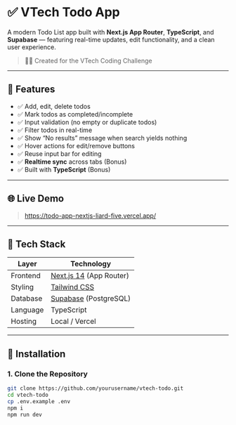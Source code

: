 # ✅ VTech Todo App

A modern Todo List app built with **Next.js App Router**, **TypeScript**, and **Supabase** — featuring real-time updates, edit functionality, and a clean user experience.

> 🧑‍💻 Created for the VTech Coding Challenge

---

## 🚀 Features

- ✅ Add, edit, delete todos
- ✅ Mark todos as completed/incomplete
- ✅ Input validation (no empty or duplicate todos)
- ✅ Filter todos in real-time
- ✅ Show “No results” message when search yields nothing
- ✅ Hover actions for edit/remove buttons
- ✅ Reuse input bar for editing
- ✅ **Realtime sync** across tabs (Bonus)
- ✅ Built with **TypeScript** (Bonus)

---

## 🌐 Live Demo

> https://todo-app-nextjs-liard-five.vercel.app/

---

## 🧱 Tech Stack

| Layer    | Technology                                     |
| -------- | ---------------------------------------------- |
| Frontend | [Next.js 14](https://nextjs.org/) (App Router) |
| Styling  | [Tailwind CSS](https://tailwindcss.com/)       |
| Database | [Supabase](https://supabase.com/) (PostgreSQL) |
| Language | TypeScript                                     |
| Hosting  | Local / Vercel                                 |

---

## 🧪 Installation

### 1. Clone the Repository

```bash
git clone https://github.com/yourusername/vtech-todo.git
cd vtech-todo
cp .env.example .env
npm i
npm run dev
```
